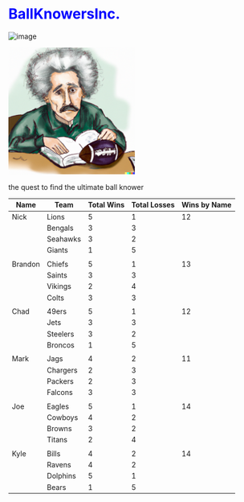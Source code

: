 <h1 style="color: blue;">BallKnowersInc.</h1>

![image](https://github.com/chadpenny/BallKnowersInc/assets/123605156/e5989b4e-e5a5-4634-b8ed-c2d589fb8da3)

<img src="photo.png" alt="Photo Courtesy of OpenAI Dalle 2.0" width="50%">

the quest to find the ultimate ball knower

| Name    | Team         | Total Wins | Total Losses | Wins by Name |
| ------- | ------------ | ---------- | ------------ | ------------ |
| Nick    | Lions        | 5          | 1            | 12           |
|         | Bengals      | 3          | 3            |              |
|         | Seahawks     | 3          | 2            |              |
|         | Giants       | 1          | 5            |              |
|         |              |            |              |              |
| Brandon | Chiefs       | 5          | 1            | 13           |
|         | Saints       | 3          | 3            |              |
|         | Vikings      | 2          | 4            |              |
|         | Colts        | 3          | 3            |              |
|         |              |            |              |              |
| Chad    | 49ers        | 5          | 1            | 12           |
|         | Jets         | 3          | 3            |              |
|         | Steelers     | 3          | 2            |              |
|         | Broncos      | 1          | 5            |              |
|         |              |            |              |              |
| Mark    | Jags         | 4          | 2            | 11           |
|         | Chargers     | 2          | 3            |              |
|         | Packers      | 2          | 3            |              |
|         | Falcons      | 3          | 3            |              |
|         |              |            |              |              |
| Joe     | Eagles       | 5          | 1            | 14           |
|         | Cowboys      | 4          | 2            |              |
|         | Browns       | 3          | 2            |              |
|         | Titans       | 2          | 4            |              |
|         |              |            |              |              |
| Kyle    | Bills        | 4          | 2            | 14           |
|         | Ravens       | 4          | 2            |              |
|         | Dolphins     | 5          | 1            |              |
|         | Bears        | 1          | 5            |              |


